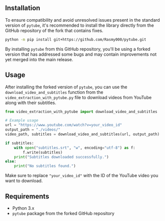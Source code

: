 ## Installation

To ensure compatibility and avoid unresolved issues present in the standard version of `pytube`, it's recommended to install the library directly from the GitHub repository of the fork that contains fixes.

```bash
python -m pip install git+https://github.com/Rasmy000/pytube.git
```

By installing `pytube` from this GitHub repository, you'll be using a forked version that has addressed some bugs and may contain improvements not yet merged into the main release.

## Usage

After installing the forked version of `pytube`, you can use the `download_video_and_subtitles` function from the `video_extraction_with_pytube.py` file to download videos from YouTube along with their subtitles.

```python
from video_extraction_with_pytube import download_video_and_subtitles

# Example usage
url = "https://www.youtube.com/watch?v=your_video_id"
output_path = "./videos/"
video_path, subtitles = download_video_and_subtitles(url, output_path)

if subtitles:
    with open("subtitles.srt", "w", encoding="utf-8") as f:
        f.write(subtitles)
    print("Subtitles downloaded successfully.")
else:
    print("No subtitles found.")
```

Make sure to replace `"your_video_id"` with the ID of the YouTube video you want to download.

## Requirements

- Python 3.x
- `pytube` package from the forked GitHub repository
